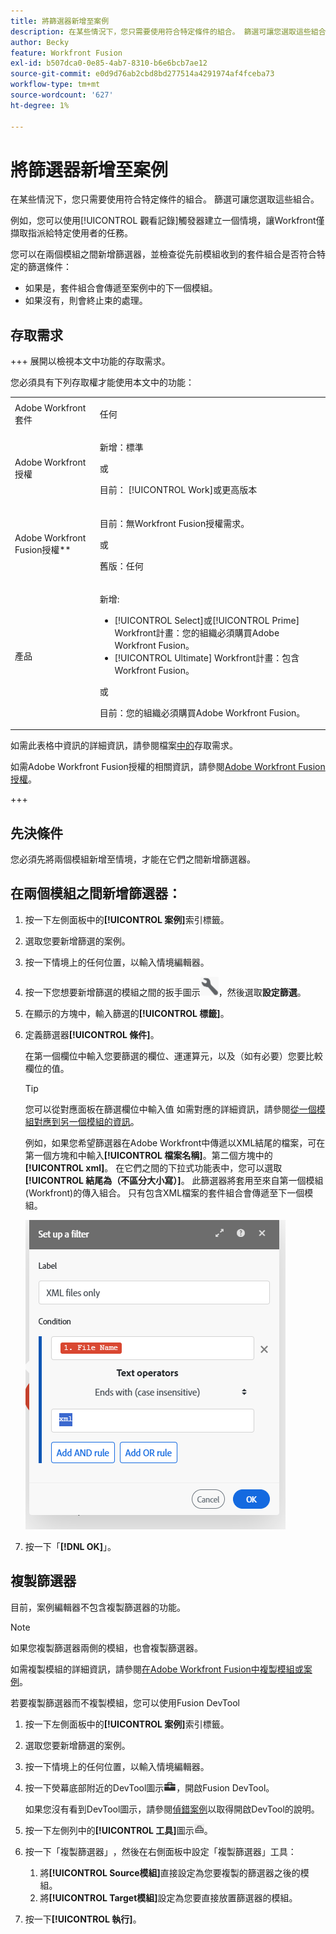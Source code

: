 ```yaml
---
title: 將篩選器新增至案例
description: 在某些情況下，您只需要使用符合特定條件的組合。 篩選可讓您選取這些組合。
author: Becky
feature: Workfront Fusion
exl-id: b507dca0-0e85-4ab7-8310-b6e6bcb7ae12
source-git-commit: e0d9d76ab2cbd8bd277514a4291974af4fceba73
workflow-type: tm+mt
source-wordcount: '627'
ht-degree: 1%

---
```


# 將篩選器新增至案例

在某些情況下，您只需要使用符合特定條件的組合。 篩選可讓您選取這些組合。

例如，您可以使用[!UICONTROL 觀看記錄]觸發器建立一個情境，讓Workfront僅擷取指派給特定使用者的任務。

您可以在兩個模組之間新增篩選器，並檢查從先前模組收到的套件組合是否符合特定的篩選條件：

* 如果是，套件組合會傳遞至案例中的下一個模組。
* 如果沒有，則會終止束的處理。

## 存取需求

+++ 展開以檢視本文中功能的存取需求。

您必須具有下列存取權才能使用本文中的功能：

<table style="table-layout:auto">
 <col> 
 <col> 
 <tbody> 
  <tr> 
   <td role="rowheader">Adobe Workfront套件</td> 
   <td> <p>任何</p> </td> 
  </tr> 
  <tr data-mc-conditions=""> 
   <td role="rowheader">Adobe Workfront授權</td> 
   <td> <p>新增：標準</p><p>或</p><p>目前： [!UICONTROL Work]或更高版本</p> </td> 
  </tr> 
  <tr> 
   <td role="rowheader">Adobe Workfront Fusion授權**</td> 
   <td>
   <p>目前：無Workfront Fusion授權需求。</p>
   <p>或</p>
   <p>舊版：任何 </p>
   </td> 
  </tr> 
  <tr> 
   <td role="rowheader">產品</td> 
   <td>
   <p>新增:</p> <ul><li>[!UICONTROL Select]或[!UICONTROL Prime] Workfront計畫：您的組織必須購買Adobe Workfront Fusion。</li><li>[!UICONTROL Ultimate] Workfront計畫：包含Workfront Fusion。</li></ul>
   <p>或</p>
   <p>目前：您的組織必須購買Adobe Workfront Fusion。</p>
   </td> 
  </tr>
 </tbody> 
</table>

如需此表格中資訊的詳細資訊，請參閱檔案[中的](/help/workfront-fusion/references/licenses-and-roles/access-level-requirements-in-documentation.md)存取需求。

如需Adobe Workfront Fusion授權的相關資訊，請參閱[Adobe Workfront Fusion授權](/help/workfront-fusion/set-up-and-manage-workfront-fusion/licensing-operations-overview/license-automation-vs-integration.md)。

+++

## 先決條件

您必須先將兩個模組新增至情境，才能在它們之間新增篩選器。

## 在兩個模組之間新增篩選器：

1. 按一下左側面板中的&#x200B;**[!UICONTROL 案例]**&#x200B;索引標籤。
1. 選取您要新增篩選的案例。
1. 按一下情境上的任何位置，以輸入情境編輯器。
1. 按一下您想要新增篩選的模組之間的扳手圖示![扳手圖示](assets/wrench-icon.png)，然後選取&#x200B;**設定篩選**。
1. 在顯示的方塊中，輸入篩選的&#x200B;**[!UICONTROL 標籤]**。
1. 定義篩選器&#x200B;**[!UICONTROL 條件]**。

   在第一個欄位中輸入您要篩選的欄位、運運算元，以及（如有必要）您要比較欄位的值。

   >[!TIP]
   >
   >您可以從對應面板在篩選欄位中輸入值
   >如需對應的詳細資訊，請參閱[從一個模組對應到另一個模組的資訊](/help/workfront-fusion/create-scenarios/map-data/map-data-from-one-to-another.md)。

   例如，如果您希望篩選器在Adobe Workfront中傳遞以XML結尾的檔案，可在第一個方塊和中輸入&#x200B;**[!UICONTROL 檔案名稱]**。第二個方塊中的&#x200B;**[!UICONTROL xml]**。 在它們之間的下拉式功能表中，您可以選取&#x200B;**[!UICONTROL 結尾為（不區分大小寫）]**。 此篩選器將套用至來自第一個模組(Workfront)的傳入組合。 只有包含XML檔案的套件組合會傳遞至下一個模組。

   ![設定篩選器](assets/set-up-filter-box.png)

1. 按一下「**[!DNL OK]**」。

## 複製篩選器

目前，案例編輯器不包含複製篩選器的功能。

>[!NOTE]
>
>如果您複製篩選器兩側的模組，也會複製篩選器。
>
>如需複製模組的詳細資訊，請參閱[在Adobe Workfront Fusion中複製模組或案例](/help/workfront-fusion/create-scenarios/add-modules/copy-modules-or-scenarios.md)。

若要複製篩選器而不複製模組，您可以使用Fusion DevTool

1. 按一下左側面板中的&#x200B;**[!UICONTROL 案例]**&#x200B;索引標籤。
1. 選取您要新增篩選的案例。
1. 按一下情境上的任何位置，以輸入情境編輯器。
1. 按一下熒幕底部附近的DevTool圖示![ DevTool圖示](assets/debugger-icon.png)，開啟Fusion DevTool。

   如果您沒有看到DevTool圖示，請參閱[偵錯案例](/help/workfront-fusion/manage-scenarios/debug-a-scenario.md)以取得開啟DevTool的說明。

1. 按一下左側列中的&#x200B;**[!UICONTROL 工具]**&#x200B;圖示![DevTool工具](assets/devtools-tools-icon.png)。

1. 按一下「複製篩選器」**&#x200B;**，然後在右側面板中設定「複製篩選器」**&#x200B;**&#x200B;工具：

   1. 將&#x200B;**[!UICONTROL Source模組]**&#x200B;直接設定為您要複製的篩選器之後的模組。
   1. 將&#x200B;**[!UICONTROL Target模組]**&#x200B;設定為您要直接放置篩選器的模組。

1. 按一下&#x200B;**[!UICONTROL 執行]**。
